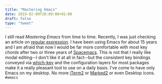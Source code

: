 ```yaml
---
title: "Mastering Emacs"
date: 2019-02-09T20:09:00+01:00
draft: false
type: "tweet"
---
```


I still read _Mastering Emacs_ from time to time. Recently, I was just checking
an article on [regular expression](https://masteringemacs.org/article/re-builder-interactive-regexp-builder). I have been using Emacs for about 15 years and
I am afraid that now I would be far more comfortable with most key chords after
two or three years of [Spacemacs](http://spacemacs.org). This is not that I really like modal editing--I
don't like it at all in fact--but the consistent key bindings conveyed via
[which-key](https://github.com/justbur/emacs-which-key) and the configuration layers for most packages make it a really
pleasant tool to use on a daily basis. I've come to have only Emacs on my
desktop. No more [iTerm2](https://iterm2.com) or [Marked2](http://marked2app.com) or even Desktop icons. `#emacs`
